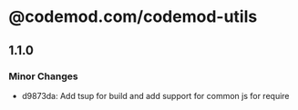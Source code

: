 # @codemod.com/codemod-utils

## 1.1.0

### Minor Changes

- d9873da: Add tsup for build and add support for common js for require
